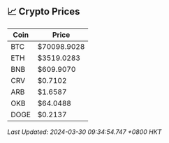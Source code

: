 ## 📈 Crypto Prices

| Coin | Price |
| ---- | ----- |
| BTC | $70098.9028 |
| ETH | $3519.0283 |
| BNB | $609.9070 |
| CRV | $0.7102 |
| ARB | $1.6587 |
| OKB | $64.0488 |
| DOGE | $0.2137 |

_Last Updated: 2024-03-30 09:34:54.747 +0800 HKT_